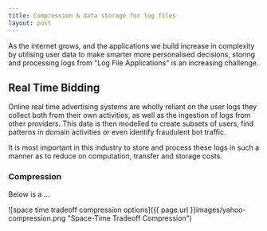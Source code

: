 ```yaml
---
title: Compression & data storage for log files
layout: post
---
```


As the internet grows, and the applications we build increase in complexity by utilising user data to make smarter more personalised decisions, storing and processing logs from "Log File Applications" is an increasing challenge.

## Real Time Bidding

Online real time advertising systems are wholly reliant on the user logs they collect both from their own activities, as well as the ingestion of logs from other providers. This data is then modelled to create subsets of users, find patterns in domain activities or even identify fraudulent bot traffic.

It is most important in this industry to store and process these logs in such a manner as to reduce on computation, transfer and storage costs. 

### Compression

Below is a ...

![space time tradeoff compression options]({{ page.url }}images/yahoo-compression.png "Space-Time Tradeoff Compression")
